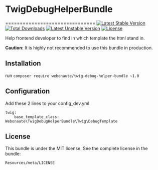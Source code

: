 # TwigDebugHelperBundle
===============================
[![Latest Stable Version](https://poser.pugx.org/webonaute/twig-debug-helper-bundle/v/stable.svg)](https://packagist.org/packages/webonaute/twig-debug-helper-bundle) [![Total Downloads](https://poser.pugx.org/webonaute/twig-debug-helper-bundle/downloads.svg)](https://packagist.org/packages/webonaute/twig-debug-helper-bundle) [![Latest Unstable Version](https://poser.pugx.org/webonaute/twig-debug-helper-bundle/v/unstable.svg)](https://packagist.org/packages/webonaute/twig-debug-helper-bundle) [![License](https://poser.pugx.org/webonaute/twig-debug-helper-bundle/license.svg)](https://packagist.org/packages/webonaute/twig-debug-helper-bundle)

Help frontend developer to find in which template the html stand in.

**Caution:** It is highly not recommended to use this bundle in production.

## Installation

run ```composer require webonaute/twig-debug-helper-bundle ~1.0 ```

## Configuration
Add these 2 lines to your config_dev.yml

```
twig:
    base_template_class: Webonaute\TwigDebugHelperBundle\Twig\DebugTemplate
```

License
-------

This bundle is under the MIT license. See the complete license in the bundle:

    Resources/meta/LICENSE
